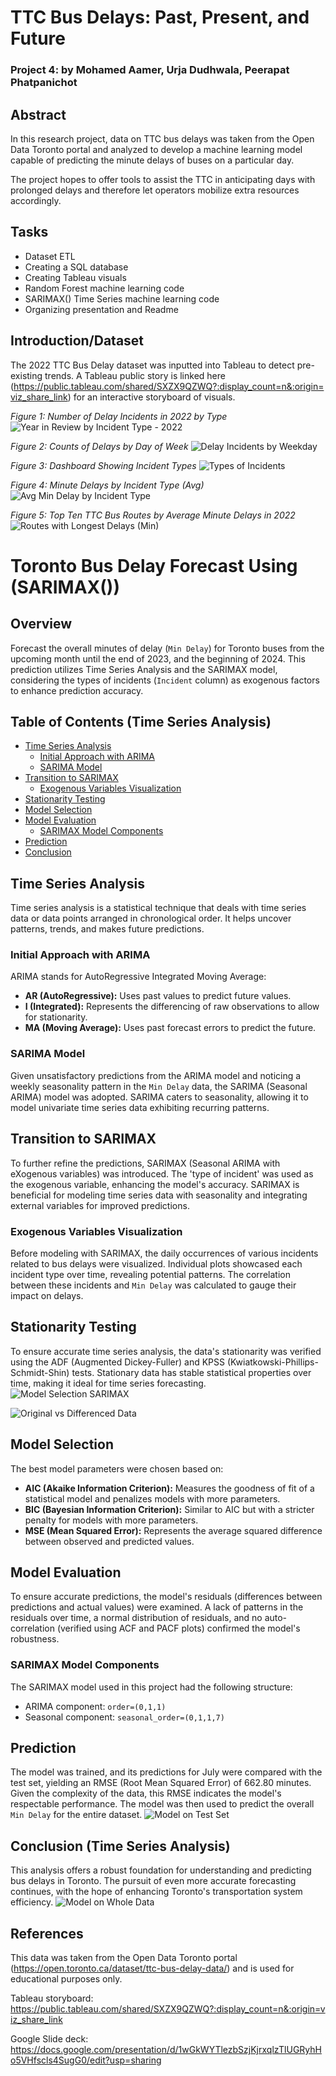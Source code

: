 # TTC Bus Delays: Past, Present, and Future
### Project 4: by Mohamed Aamer, Urja Dudhwala, Peerapat Phatpanichot

## Abstract
In this research project, data on TTC bus delays was taken from the Open Data Toronto portal and analyzed to develop a machine learning model capable of predicting the minute delays of buses on a particular day. 

The project hopes to offer tools to assist the TTC in anticipating days with prolonged delays and therefore let operators mobilize extra resources accordingly.

## Tasks
- Dataset ETL
- Creating a SQL database
- Creating Tableau visuals
- Random Forest machine learning code
- SARIMAX() Time Series machine learning code
- Organizing presentation and Readme

## Introduction/Dataset

The 2022 TTC Bus Delay dataset was inputted into Tableau to detect pre-existing trends. A Tableau public story is linked here (https://public.tableau.com/shared/SXZX9QZWQ?:display_count=n&:origin=viz_share_link) for an interactive storyboard of visuals. 

_Figure 1: Number of Delay Incidents in 2022 by Type_
![Year in Review by Incident Type - 2022](https://github.com/MAamer28/Project_4/assets/130619866/c0484a34-dcaa-4f3e-96cc-12de04e49388)

_Figure 2: Counts of Delays by Day of Week_
![Delay Incidents by Weekday](https://github.com/MAamer28/Project_4/assets/130619866/966445ea-8601-40fe-b374-c8d41514f53a)

_Figure 3: Dashboard Showing Incident Types_
![Types of Incidents](https://github.com/MAamer28/Project_4/assets/130619866/fcaf5c28-8e1f-45a3-9413-73ae05deb6ec)

_Figure 4: Minute Delays by Incident Type (Avg)_
![Avg Min Delay by Incident Type](https://github.com/MAamer28/Project_4/assets/130619866/6b6b9f65-e47b-4a4d-b67d-d96df6408e18)

_Figure 5: Top Ten TTC Bus Routes by Average Minute Delays in 2022_
![Routes with Longest Delays (Min)](https://github.com/MAamer28/Project_4/assets/130619866/12d09ac6-a10d-4d3c-961c-2c14dc432965)

# Toronto Bus Delay Forecast Using (SARIMAX())

## Overview
Forecast the overall minutes of delay (`Min Delay`) for Toronto buses from the upcoming month until the end of 2023, and the beginning of 2024. This prediction utilizes Time Series Analysis and the SARIMAX model, considering the types of incidents (`Incident` column) as exogenous factors to enhance prediction accuracy.

## Table of Contents (Time Series Analysis)

- [Time Series Analysis](#time-series-analysis)
  - [Initial Approach with ARIMA](#initial-approach-with-arima)
  - [SARIMA Model](#sarima-model)
- [Transition to SARIMAX](#transition-to-sarimax)
  - [Exogenous Variables Visualization](#exogenous-variables-visualization)
- [Stationarity Testing](#stationarity-testing)
- [Model Selection](#model-selection)
- [Model Evaluation](#model-evaluation)
  - [SARIMAX Model Components](#sarimax-model-components)
- [Prediction](#prediction)
- [Conclusion](#conclusion)

## Time Series Analysis

Time series analysis is a statistical technique that deals with time series data or data points arranged in chronological order. It helps uncover patterns, trends, and makes future predictions.

### Initial Approach with ARIMA

ARIMA stands for AutoRegressive Integrated Moving Average:
- **AR (AutoRegressive):** Uses past values to predict future values.
- **I (Integrated):** Represents the differencing of raw observations to allow for stationarity.
- **MA (Moving Average):** Uses past forecast errors to predict the future.

### SARIMA Model

Given unsatisfactory predictions from the ARIMA model and noticing a weekly seasonality pattern in the `Min Delay` data, the SARIMA (Seasonal ARIMA) model was adopted. SARIMA caters to seasonality, allowing it to model univariate time series data exhibiting recurring patterns.

## Transition to SARIMAX

To further refine the predictions, SARIMAX (Seasonal ARIMA with eXogenous variables) was introduced. The 'type of incident' was used as the exogenous variable, enhancing the model's accuracy. SARIMAX is beneficial for modeling time series data with seasonality and integrating external variables for improved predictions.

### Exogenous Variables Visualization

Before modeling with SARIMAX, the daily occurrences of various incidents related to bus delays were visualized. Individual plots showcased each incident type over time, revealing potential patterns. The correlation between these incidents and `Min Delay` was calculated to gauge their impact on delays.

## Stationarity Testing

To ensure accurate time series analysis, the data's stationarity was verified using the ADF (Augmented Dickey-Fuller) and KPSS (Kwiatkowski-Phillips-Schmidt-Shin) tests. Stationary data has stable statistical properties over time, making it ideal for time series forecasting.
![Model Selection SARIMAX](Output/model_selection_SARIMAX.png)

![Original vs Differenced Data](Output/original_vs_diff.png)

## Model Selection

The best model parameters were chosen based on:
- **AIC (Akaike Information Criterion):** Measures the goodness of fit of a statistical model and penalizes models with more parameters.
- **BIC (Bayesian Information Criterion):** Similar to AIC but with a stricter penalty for models with more parameters.
- **MSE (Mean Squared Error):** Represents the average squared difference between observed and predicted values.

## Model Evaluation

To ensure accurate predictions, the model's residuals (differences between predictions and actual values) were examined. A lack of patterns in the residuals over time, a normal distribution of residuals, and no auto-correlation (verified using ACF and PACF plots) confirmed the model's robustness.

### SARIMAX Model Components

The SARIMAX model used in this project had the following structure:
- ARIMA component: `order=(0,1,1)`
- Seasonal component: `seasonal_order=(0,1,1,7)`

## Prediction

The model was trained, and its predictions for July were compared with the test set, yielding an RMSE (Root Mean Squared Error) of 662.80 minutes. Given the complexity of the data, this RMSE indicates the model's respectable performance. The model was then used to predict the overall `Min Delay` for the entire dataset.
![Model on Test Set](Output/model_on_testset.png)

## Conclusion (Time Series Analysis)

This analysis offers a robust foundation for understanding and predicting bus delays in Toronto. The pursuit of even more accurate forecasting continues, with the hope of enhancing Toronto's transportation system efficiency.
![Model on Whole Data](Output/module_on_wholedata.png)

## References
This data was taken from the Open Data Toronto portal (https://open.toronto.ca/dataset/ttc-bus-delay-data/) and is used for educational purposes only.

Tableau storyboard: https://public.tableau.com/shared/SXZX9QZWQ?:display_count=n&:origin=viz_share_link

Google Slide deck: https://docs.google.com/presentation/d/1wGkWYTlezbSzjKjrxqlzTlUGRyhHo5VHfscls4SugG0/edit?usp=sharing
